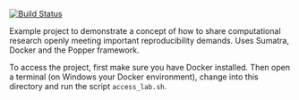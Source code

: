 [![Build Status](https://travis-ci.org/popperized/open-comp-rsc-popper.svg?branch=master)](https://travis-ci.org/popperized/open-comp-rsc-popper)

Example project to demonstrate a concept of how to share computational research openly meeting important reproducibility demands. Uses Sumatra, Docker and the Popper framework.

To access the project, first make sure you have Docker installed. Then open a terminal (on Windows your Docker environment), change into this directory and run the script `access_lab.sh`.
